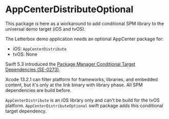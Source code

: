 # AppCenterDistributeOptional

This package is here as a workaround to add conditional SPM library to the universal demo target (iOS and tvOS).

The Letterbox demo application needs an optional AppCenter package for:
- iOS: `AppCenterDistribute`
- tvOS: None

Swift 5.3 introduced the [Package Manager Conditional Target Dependencies (SE-0273)](https://github.com/apple/swift-evolution/blob/master/proposals/0273-swiftpm-conditional-target-dependencies.md).

Xcode 13.2.1 can filter platform for frameworks, libraries, and embedded content, but it's only at the link binary with library phase. All SPM dependencies are build before.

 `AppCenterDistribute` is an iOS library only and can't be build for the tvOS platform.
 `AppCenterDistributeOptional` swift package adds this conditional target dependency.


